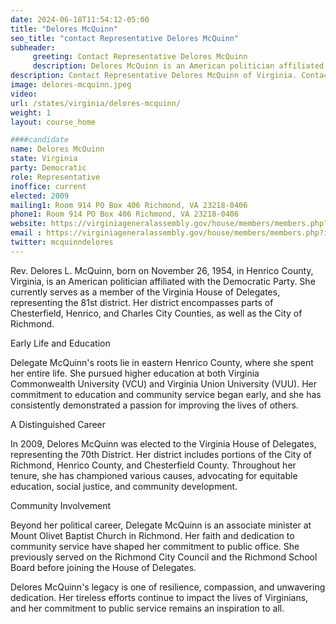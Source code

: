 ```yaml
---
date: 2024-06-18T11:54:12-05:00
title: "Delores McQuinn"
seo_title: "contact Representative Delores McQuinn"
subheader:
     greeting: Contact Representative Delores McQuinn
     description: Delores McQuinn is an American politician affiliated with the Democratic Party. She serves as a member of the Virginia House of Delegates, representing District 81, and assumed office on January 10, 2024
description: Contact Representative Delores McQuinn of Virginia. Contact information for Delores McQuinn includes email address, phone number, and mailing address.
image: delores-mcquinn.jpeg
video:
url: /states/virginia/delores-mcquinn/
weight: 1
layout: course_home

####candidate
name: Delores McQuinn
state: Virginia
party: Democratic
role: Representative
inoffice: current
elected: 2009
mailing1: Room 914 PO Box 406 Richmond, VA 23218-0406
phone1: Room 914 PO Box 406 Richmond, VA 23218-0406
website: https://virginiageneralassembly.gov/house/members/members.php?id=H0207/
email : https://virginiageneralassembly.gov/house/members/members.php?id=H0207/
twitter: mcquinndelores
---
```

Rev. Delores L. McQuinn, born on November 26, 1954, in Henrico County, Virginia, is an American politician affiliated with the Democratic Party. She currently serves as a member of the Virginia House of Delegates, representing the 81st district. Her district encompasses parts of Chesterfield, Henrico, and Charles City Counties, as well as the City of Richmond.

Early Life and Education

Delegate McQuinn's roots lie in eastern Henrico County, where she spent her entire life. She pursued higher education at both Virginia Commonwealth University (VCU) and Virginia Union University (VUU). Her commitment to education and community service began early, and she has consistently demonstrated a passion for improving the lives of others.

A Distinguished Career

In 2009, Delores McQuinn was elected to the Virginia House of Delegates, representing the 70th District. Her district includes portions of the City of Richmond, Henrico County, and Chesterfield County. Throughout her tenure, she has championed various causes, advocating for equitable education, social justice, and community development.

Community Involvement

Beyond her political career, Delegate McQuinn is an associate minister at Mount Olivet Baptist Church in Richmond. Her faith and dedication to community service have shaped her commitment to public office. She previously served on the Richmond City Council and the Richmond School Board before joining the House of Delegates.

Delores McQuinn's legacy is one of resilience, compassion, and unwavering dedication. Her tireless efforts continue to impact the lives of Virginians, and her commitment to public service remains an inspiration to all.

